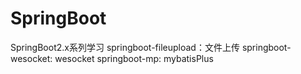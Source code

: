 # SpringBoot
SpringBoot2.x系列学习
springboot-fileupload：文件上传
springboot-wesocket: wesocket
springboot-mp: mybatisPlus
